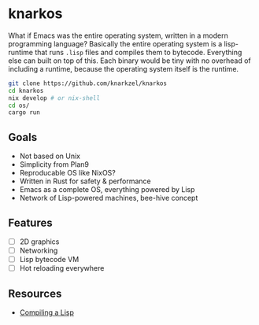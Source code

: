 # knarkos

What if Emacs was the entire operating system, written in a modern
programming language? Basically the entire operating system is a lisp-runtime
that runs `.lisp` files and compiles them to bytecode. Everything else can built
on top of this. Each binary would be tiny with no overhead of including a runtime,
because the operating system itself is the runtime.

```bash
git clone https://github.com/knarkzel/knarkos
cd knarkos 
nix develop # or nix-shell
cd os/
cargo run
```

## Goals

- Not based on Unix
- Simplicity from Plan9
- Reproducable OS like NixOS?
- Written in Rust for safety & performance
- Emacs as a complete OS, everything powered by Lisp
- Network of Lisp-powered machines, bee-hive concept

## Features

- [ ] 2D graphics
- [ ] Networking
- [ ] Lisp bytecode VM
- [ ] Hot reloading everywhere

## Resources

- [Compiling a Lisp](https://bernsteinbear.com/blog/compiling-a-lisp-1/)
